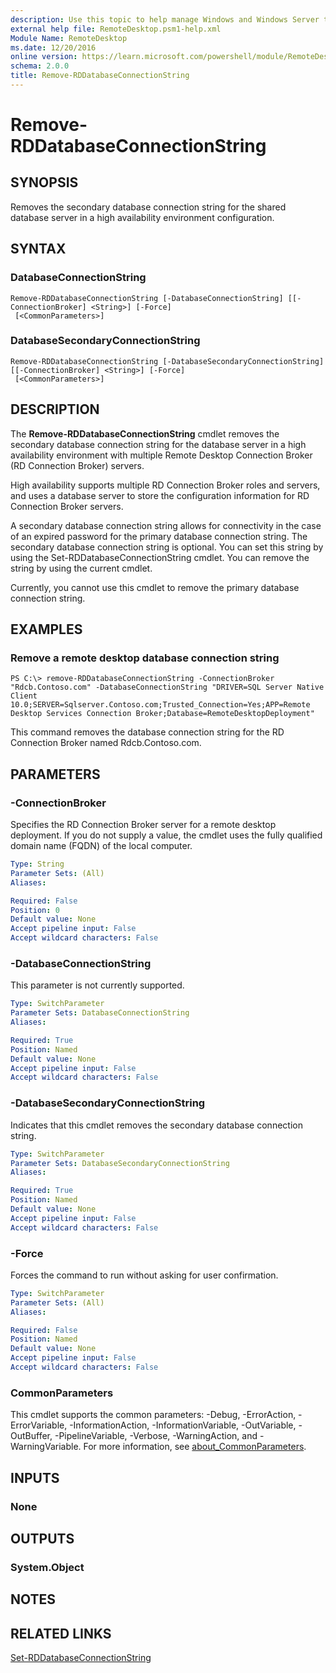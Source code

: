 ```yaml
---
description: Use this topic to help manage Windows and Windows Server technologies with Windows PowerShell.
external help file: RemoteDesktop.psm1-help.xml
Module Name: RemoteDesktop
ms.date: 12/20/2016
online version: https://learn.microsoft.com/powershell/module/RemoteDesktop/remove-rddatabaseconnectionstring?view=windowsserver2025-ps&wt.mc_id=ps-gethelp
schema: 2.0.0
title: Remove-RDDatabaseConnectionString
---
```


# Remove-RDDatabaseConnectionString

## SYNOPSIS
Removes the secondary database connection string for the shared database server in a high availability environment configuration.

## SYNTAX

### DatabaseConnectionString
```
Remove-RDDatabaseConnectionString [-DatabaseConnectionString] [[-ConnectionBroker] <String>] [-Force]
 [<CommonParameters>]
```

### DatabaseSecondaryConnectionString
```
Remove-RDDatabaseConnectionString [-DatabaseSecondaryConnectionString] [[-ConnectionBroker] <String>] [-Force]
 [<CommonParameters>]
```

## DESCRIPTION
The **Remove-RDDatabaseConnectionString** cmdlet removes the secondary database connection string for the database server in a high availability environment with multiple Remote Desktop Connection Broker (RD Connection Broker) servers.

High availability supports multiple RD Connection Broker roles and servers, and uses a database server to store the configuration information for RD Connection Broker servers.

A secondary database connection string allows for connectivity in the case of an expired password for the primary database connection string.
The secondary database connection string is optional.
You can set this string by using the Set-RDDatabaseConnectionString cmdlet.
You can remove the string by using the current cmdlet.

Currently, you cannot use this cmdlet to remove the primary database connection string.

## EXAMPLES

### Remove a remote desktop database connection string
```
PS C:\> remove-RDDatabaseConnectionString -ConnectionBroker "Rdcb.Contoso.com" -DatabaseConnectionString "DRIVER=SQL Server Native Client 10.0;SERVER=Sqlserver.Contoso.com;Trusted_Connection=Yes;APP=Remote Desktop Services Connection Broker;Database=RemoteDesktopDeployment"
```

This command removes the database connection string for the RD Connection Broker named Rdcb.Contoso.com.

## PARAMETERS

### -ConnectionBroker
Specifies the RD Connection Broker server for a remote desktop deployment.
If you do not supply a value, the cmdlet uses the fully qualified domain name (FQDN) of the local computer.

```yaml
Type: String
Parameter Sets: (All)
Aliases:

Required: False
Position: 0
Default value: None
Accept pipeline input: False
Accept wildcard characters: False
```

### -DatabaseConnectionString
This parameter is not currently supported.

```yaml
Type: SwitchParameter
Parameter Sets: DatabaseConnectionString
Aliases:

Required: True
Position: Named
Default value: None
Accept pipeline input: False
Accept wildcard characters: False
```

### -DatabaseSecondaryConnectionString
Indicates that this cmdlet removes the secondary database connection string.

```yaml
Type: SwitchParameter
Parameter Sets: DatabaseSecondaryConnectionString
Aliases:

Required: True
Position: Named
Default value: None
Accept pipeline input: False
Accept wildcard characters: False
```

### -Force
Forces the command to run without asking for user confirmation.

```yaml
Type: SwitchParameter
Parameter Sets: (All)
Aliases:

Required: False
Position: Named
Default value: None
Accept pipeline input: False
Accept wildcard characters: False
```

### CommonParameters
This cmdlet supports the common parameters: -Debug, -ErrorAction, -ErrorVariable, -InformationAction, -InformationVariable, -OutVariable, -OutBuffer, -PipelineVariable, -Verbose, -WarningAction, and -WarningVariable. For more information, see [about_CommonParameters](https://go.microsoft.com/fwlink/?LinkID=113216).

## INPUTS

### None

## OUTPUTS

### System.Object
## NOTES

## RELATED LINKS

[Set-RDDatabaseConnectionString](./Set-RDDatabaseConnectionString.md)
